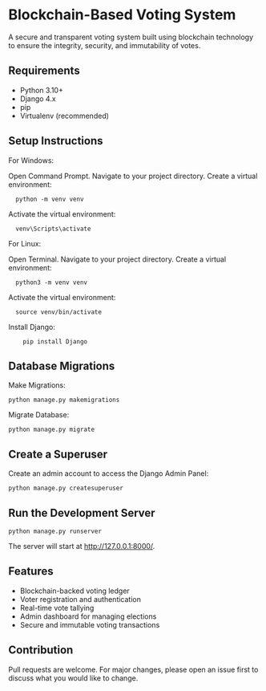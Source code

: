 
Blockchain-Based Voting System
===============================

A secure and transparent voting system built using blockchain technology to ensure the integrity, security, and immutability of votes.

Requirements
------------
- Python 3.10+
- Django 4.x
- pip
- Virtualenv (recommended)

Setup Instructions
------------------

For Windows:

   Open Command Prompt.
   Navigate to your project directory.
   Create a virtual environment:
   
      python -m venv venv
         
   Activate the virtual environment:

      venv\Scripts\activate

For Linux:

   Open Terminal.
   Navigate to your project directory.
   Create a virtual environment:
      
      python3 -m venv venv

   
   Activate the virtual environment:

      source venv/bin/activate
      
   
Install Django:
   
        pip install Django    

Database Migrations
-------------------

Make Migrations:

    python manage.py makemigrations

Migrate Database:

    python manage.py migrate

Create a Superuser
------------------

Create an admin account to access the Django Admin Panel:

    python manage.py createsuperuser

Run the Development Server
---------------------------

    python manage.py runserver

The server will start at http://127.0.0.1:8000/.

Features
--------

- Blockchain-backed voting ledger
- Voter registration and authentication
- Real-time vote tallying
- Admin dashboard for managing elections
- Secure and immutable voting transactions

Contribution
------------

Pull requests are welcome. For major changes, please open an issue first to discuss what you would like to change.
